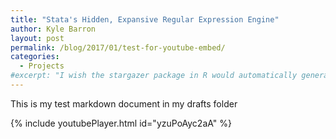 ```yaml
---
title: "Stata's Hidden, Expansive Regular Expression Engine"
author: Kyle Barron
layout: post
permalink: /blog/2017/01/test-for-youtube-embed/
categories:
  - Projects
#excerpt: "I wish the stargazer package in R would automatically generate random effect statistics from the lme4 package. Here's a backward way to get those and include them in stargazer output.   "
---
```

This is my test markdown document in my drafts folder

{% include youtubePlayer.html id="yzuPoAyc2aA" %}
